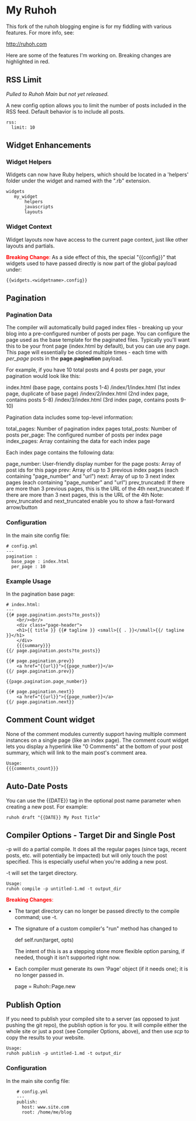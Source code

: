 # My Ruhoh

This fork of the ruhoh blogging engine is for my fiddling with various 
features.  For more info, see:

<http://ruhoh.com>

Here are some of the features I'm working on.  Breaking changes are highlighted in red.

## RSS Limit 
*Pulled to Ruhoh Main but not yet released.*

A new config option allows you to limit the number of posts included in 
the RSS feed.  Default behavior is to include all posts.

    rss:
      limit: 10

## Widget Enhancements

### Widget Helpers

Widgets can now have Ruby helpers, which should be located in a 'helpers'
folder under the widget and named with the ".rb" extension.

    widgets
       my_widget
           helpers
           javascripts
           layouts

### Widget Context

Widget layouts now have access to the current page context, just like other 
layouts and partials.

<font color="red">**Breaking Change**:</font> As a side effect of this, the special "{{config}}" that widgets
used to have passed directly is now part of the global payload under:

    {{widgets.<widgetname>.config}}

## Pagination

### Pagination Data

The compiler will automatically build paged index files - breaking up your blog into a pre-configured number of posts per page.  You can configure the page used as the base template for the paginated files.  Typically you'll want this to be your front page (index.html by default), but you can use any page.  This page will essentially be cloned multiple times - each time with *per_page* posts in the **page.pagination** payload.  

For example, if you have 10 total posts and 4 posts per page, your pagination would look like this:

   index.html  (base page, contains posts 1-4)
   /index/1/index.html   (1st index page, duplicate of base page)
   /index/2/index.html   (2nd index page, contains posts 5-8)
   /index/3/index.html   (3rd index page, contains posts 9-10)

Pagination data includes some top-level information:

   total_pages:  Number of pagination index pages
   total_posts:  Number of posts
   per_page:     The configured number of posts per index page
   index_pages:  Array containing the data for each index page

Each index page contains the following data:

   page_number:    User-friendly display number for the page
   posts:          Array of post ids for this page
   prev:           Array of up to 3 previous index pages (each containing "page_number" and "url")
   next:           Array of up to 3 next index pages (each containing "page_number" and "url")
   prev_truncated: If there are more than 3 previous pages, this is the URL of the 4th
   next_truncated: If there are more than 3 next pages, this is the URL of the 4th
      Note:  prev_truncated and next_truncated enable you to show a fast-forward arrow/button
   
### Configuration

In the main site config file:

    # config.yml
    ---
    pagination :
      base_page : index.html
      per_page : 10

### Example Usage

In the pagination base page:

    # index.html:
    ---
    {{# page.pagination.posts?to_posts}}
    	<br/><br/>
	    <div class="page-header">
	    <h1>{{ title }} {{# tagline }} <small>{{ . }}</small>{{/ tagline }}</h1>
	    </div>
	    {{{summary}}}
    {{/ page.pagination.posts?to_posts}}

	{{# page.pagination.prev}}
	    <a href="{{url}}">{{page_number}}</a>
	{{/ page.pagination.prev}}

	{{page.pagination.page_number}}

	{{# page.pagination.next}}
	    <a href="{{url}}">{{page_number}}</a>
	{{/ page.pagination.next}}


## Comment Count widget

None of the comment modules currently support having multiple comment instances on a single page (like an
index page).  The comment count widget lets you display a hyperlink like "0 Comments" at the bottom of your post
summary, which will link to the main post's comment area.

    Usage:  
	{{{comments_count}}}

## Auto-Date Posts

You can use the {{DATE}} tag in the optional post name parameter when creating a new post.  For example:

    ruhoh draft "{{DATE}} My Post Title"

## Compiler Options - Target Dir and Single Post

-p will do a partial compile.  It does all the regular pages (since tags, recent posts, etc. will potentially be impacted) but will only touch the post specified.  This is especially useful when you're adding a new post.

-t will set the target directory.

    Usage:
    ruhoh compile -p untitled-1.md -t output_dir

<font color="red">**Breaking Changes**:</font> 

* The target directory can no longer be passed directly to the compile command; use -t.
* The signature of a custom compiler's "run" method has changed to

     def self.run(target, opts) 

   The intent of this is as a stepping stone more flexible option parsing, if needed, though it isn't supported right now.
* Each compiler must generate its own 'Page' object (if it needs one); it is no longer passed in.

     page = Ruhoh::Page.new

## Publish Option

If you need to publish your compiled site to a server (as opposed to just pushing the git repo), the publish option is for you.  It will compile either the whole site or just a post (see Compiler Options, above), and then use *scp* to copy the results to your website.

    Usage:
    ruhoh publish -p untitled-1.md -t output_dir


### Configuration

In the main site config file:

	    # config.yml
	    ---
		publish:
		  host: www.site.com
		  root: /home/me/blog
